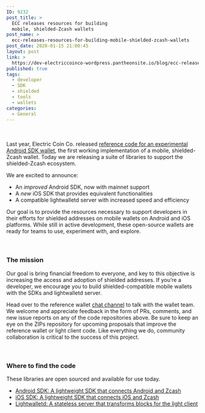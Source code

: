 ```yaml
---
ID: 9232
post_title: >
  ECC releases resources for building
  mobile, shielded-Zcash wallets
post_name: >
  ecc-releases-resources-for-building-mobile-shielded-zcash-wallets
post_date: 2020-01-15 21:00:45
layout: post
link: >
  https://dev-electriccoinco-wordpress.pantheonsite.io/blog/ecc-releases-resources-for-building-mobile-shielded-zcash-wallets/
published: true
tags:
  - developer
  - SDK
  - shielded
  - tools
  - wallets
categories:
  - General
---
```

<!-- wp:spacer {"height":20} -->
<div style="height:20px" aria-hidden="true" class="wp-block-spacer"></div>
<!-- /wp:spacer -->

<!-- wp:paragraph -->
<p>Last year, Electric Coin Co. released <a rel="noreferrer noopener" aria-label=" (opens in a new tab)" href="https://dev-electriccoinco-wordpress.pantheonsite.io/blog/the-zcash-reference-wallet-is-here/" target="_blank">reference code for an experimental Android SDK wallet</a>, the first working implementation of a mobile, shielded-Zcash wallet. Today we are releasing a suite of libraries to support the shielded-Zcash ecosystem. </p>
<!-- /wp:paragraph -->

<!-- wp:paragraph -->
<p>We are excited to announce: </p>
<!-- /wp:paragraph -->

<!-- wp:list -->
<ul><li>An <em>improved</em> Android SDK, now with mainnet support&nbsp;</li><li>A <em>new</em> iOS SDK that provides equivalent functionalities&nbsp;</li><li>A compatible lightwalletd server with increased speed and efficiency&nbsp;</li></ul>
<!-- /wp:list -->

<!-- wp:paragraph -->
<p>Our goal is to provide the resources necessary to support developers in their efforts for shielded addresses on mobile wallets on Android and iOS platforms. While still in active development, these open-source wallets are ready for teams to use, experiment with, and explore.&nbsp;</p>
<!-- /wp:paragraph -->

<!-- wp:spacer {"height":20} -->
<div style="height:20px" aria-hidden="true" class="wp-block-spacer"></div>
<!-- /wp:spacer -->

<!-- wp:heading {"level":3} -->
<h3>The mission</h3>
<!-- /wp:heading -->

<!-- wp:paragraph -->
<p>Our goal is bring financial freedom to everyone, and key to this objective is increasing the access and adoption of shielded addresses. If you’re a developer, we encourage you to build shielded-compatible mobile wallets with the SDKs and lightwalletd server. </p>
<!-- /wp:paragraph -->

<!-- wp:paragraph -->
<p>Head over to the reference wallet <a href="https://chat.zcashcommunity.com/channel/public-community-wallet-team" target="_blank" rel="noreferrer noopener" aria-label=" (opens in a new tab)">chat channel</a> to talk with the wallet team. We welcome and appreciate feedback in the form of PRs, comments, and new issue reports on any of the code repositories above. Be sure to keep an eye on the ZIPs repository for upcoming proposals that improve the reference wallet or light client code. Like everything we do, community collaboration is critical to the success of this project.</p>
<!-- /wp:paragraph -->

<!-- wp:spacer {"height":20} -->
<div style="height:20px" aria-hidden="true" class="wp-block-spacer"></div>
<!-- /wp:spacer -->

<!-- wp:heading {"level":3} -->
<h3>Where to find the code</h3>
<!-- /wp:heading -->

<!-- wp:paragraph -->
<p>These libraries are open sourced and available for use today.</p>
<!-- /wp:paragraph -->

<!-- wp:list -->
<ul><li><a href="https://github.com/zcash/zcash-android-wallet-sdk/" target="_blank" rel="noreferrer noopener" aria-label=" (opens in a new tab)">Android SDK: A lightweight SDK that connects Android and Zcash</a></li><li><a href="https://github.com/zcash/ZcashLightClientKit/" target="_blank" rel="noreferrer noopener" aria-label=" (opens in a new tab)">iOS SDK: A lightweight SDK that connects iOS and Zcash</a></li><li><a href="https://github.com/zcash/lightwalletd/" target="_blank" rel="noreferrer noopener" aria-label=" (opens in a new tab)">Lightwalletd: A stateless server that transforms blocks for the light client</a></li></ul>
<!-- /wp:list -->